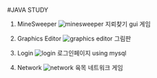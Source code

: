 #JAVA STUDY
1. MineSweeper
![minesweeper](https://user-images.githubusercontent.com/37920535/53404394-ed743780-39f8-11e9-84e9-bd97796de162.png)
지뢰찾기 gui 게임

2. Graphics Editor
![graphics editor](https://user-images.githubusercontent.com/37920535/53404553-404def00-39f9-11e9-9fdc-5ea5623a23bc.png)
그림판

3. Login
![login](https://user-images.githubusercontent.com/37920535/53404584-522f9200-39f9-11e9-9e26-7c0a170a62ca.png)
로그인페이지 using mysql

4. Network
![network](https://user-images.githubusercontent.com/37920535/53404618-64113500-39f9-11e9-9e20-9557ed2711b2.png)
육목 네트워크 게임
